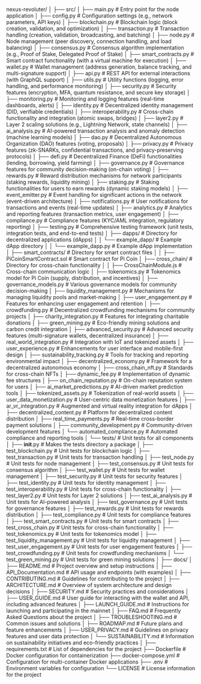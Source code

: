 nexus-revoluter/
│
├── src/
│   ├── main.py                  # Entry point for the node application
│   ├── config.py                # Configuration settings (e.g., network parameters, API keys)
│   ├── blockchain.py            # Blockchain logic (block creation, validation, and optimization)
│   ├── transaction.py            # Transaction handling (creation, validation, broadcasting, and batching)
│   ├── node.py                  # Node management (peer discovery, connection handling, and load balancing)
│   ├── consensus.py             # Consensus algorithm implementation (e.g., Proof of Stake, Delegated Proof of Stake)
│   ├── smart_contracts.py       # Smart contract functionality (with a virtual machine for execution)
│   ├── wallet.py                # Wallet management (address generation, balance tracking, and multi-signature support)
│   ├── api.py                   # REST API for external interactions (with GraphQL support)
│   ├── utils.py                 # Utility functions (logging, error handling, and performance monitoring)
│   ├── security.py              # Security features (encryption, MFA, quantum resistance, and secure key storage)
│   ├── monitoring.py            # Monitoring and logging features (real-time dashboards, alerts)
│   ├── identity.py              # Decentralized identity management (DID, verifiable credentials)
│   ├── interoperability.py       # Cross-chain functionality and integration (atomic swaps, bridges)
│   ├── layer2.py                # Layer 2 scaling solutions (e.g., Lightning Network, state channels)
│   ├── ai_analysis.py           # AI-powered transaction analysis and anomaly detection (machine learning models)
│   ├── dao.py                   # Decentralized Autonomous Organization (DAO) features (voting, proposals)
│   ├── privacy.py               # Privacy features (zk-SNARKs, confidential transactions, and privacy-preserving protocols)
│   ├── defi.py                  # Decentralized Finance (DeFi) functionalities (lending, borrowing, yield farming)
│   ├── governance.py             # Governance features for community decision-making (on-chain voting)
│   ├── rewards.py               # Reward distribution mechanisms for network participants (staking rewards, liquidity mining)
│   ├── staking.py               # Staking functionalities for users to earn rewards (dynamic staking models)
│   ├── event_emitter.py         # Event handling for significant actions in the network (event-driven architecture)
│   ├── notifications.py          # User notifications for transactions and events (real-time updates)
│   ├── analytics.py             # Analytics and reporting features (transaction metrics, user engagement)
│   ├── compliance.py            # Compliance features (KYC/AML integration, regulatory reporting)
│   ├── testing.py               # Comprehensive testing framework (unit tests, integration tests, and end-to-end tests)
│   ├── dapps/                   # Directory for decentralized applications (dApps)
│   │   └── example_dapp/        # Example dApp directory
│   │       └── example_dapp.py  # Example dApp implementation
│   ├── smart_contracts/          # Directory for smart contract files
│   │   ├── PiCoinSmartContract.sol # Smart contract for Pi Coin
│   ├── cross_chain/             # Directory for cross-chain functionality
│   │   ├── CrossChainModule.js   # Cross-chain communication logic
│   ├── tokenomics.py            # Tokenomics model for Pi Coin (supply, distribution, and incentives)
│   ├── governance_models.py      # Various governance models for community decision-making
│   ├── liquidity_management.py    # Mechanisms for managing liquidity pools and market-making
│   ├── user_engagement.py        # Features for enhancing user engagement and retention
│   ├── crowdfunding.py           # Decentralized crowdfunding mechanisms for community projects
│   ├── charity_integration.py    # Features for integrating charitable donations
│   ├── green_mining.py           # Eco-friendly mining solutions and carbon credit integration
│   ├── advanced_security.py       # Advanced security features (multi-signature wallets, decentralized insurance)
│   ├── real_world_integration.py  # Integration with IoT and tokenized assets
│   ├── user_experience.py        # Enhancements for user interface and mobile-first design
│   ├── sustainability_tracking.py  # Tools for tracking and reporting environmental impact
│   ├── decentralized_economy.py     # Framework for a decentralized autonomous economy
│   ├── cross_chain_nft.py           # Standards for cross-chain NFTs
│   ├── dynamic_fee.py               # Implementation of dynamic fee structures
│   ├── on_chain_reputation.py        # On-chain reputation system for users
│   ├── ai_market_predictions.py      # AI-driven market prediction tools
│   ├── tokenized_assets.py           # Tokenization of real-world assets
│   ├── user_data_monetization.py     # User-centric data monetization features
│   ├── ar_vr_integration.py          # Augmented and virtual reality integration for dApps
│   ├── decentralized_content.py       # Platform for decentralized content distribution
│   ├── real_time_payments.py         # Real-time cross-border payment solutions
│   ├── community_development.py      # Community-driven development features
│   └── automated_compliance.py       # Automated compliance and reporting tools
│
└── tests/                   # Unit tests for all components
│       ├── __init__.py          # Makes the tests directory a package
│       ├── test_blockchain.py   # Unit tests for blockchain logic
│       ├── test_transaction.py   # Unit tests for transaction handling
│       ├── test_node.py         # Unit tests for node management
│       ├── test_consensus.py    # Unit tests for consensus algorithm
│       ├── test_wallet.py       # Unit tests for wallet management
│       ├── test_security.py     # Unit tests for security features
│       ├── test_identity.py     # Unit tests for identity management
│       ├── test_interoperability.py # Unit tests for cross-chain functionality
│       ├── test_layer2.py       # Unit tests for Layer 2 solutions
│       ├── test_ai_analysis.py   # Unit tests for AI-powered analysis
│       ├── test_governance.py    # Unit tests for governance features
│       ├── test_rewards.py       # Unit tests for rewards distribution
│       ├── test_compliance.py    # Unit tests for compliance features
│       ├── test_smart_contracts.py # Unit tests for smart contracts
│       ├── test_cross_chain.py   # Unit tests for cross-chain functionality
│       ├── test_tokenomics.py    # Unit tests for tokenomics model
│       ├── test_liquidity_management.py # Unit tests for liquidity management
│       ├── test_user_engagement.py # Unit tests for user engagement features
│       ├── test_crowdfunding.py   # Unit tests for crowdfunding mechanisms
│       └── test_green_mining.py   # Unit tests for green mining solutions
│
├── docs/
│   ├── README.md                # Project overview and setup instructions
│   ├── API_Documentation.md     # API usage and endpoints (with examples)
│   ├── CONTRIBUTING.md          # Guidelines for contributing to the project
│   ├── ARCHITECTURE.md          # Overview of system architecture and design decisions
│   ├── SECURITY.md              # Security practices and considerations
│   ├── USER_GUIDE.md            # User guide for interacting with the wallet and API, including advanced features
│   ├── LAUNCH_GUIDE.md          # Instructions for launching and participating in the mainnet
│   ├── FAQ.md                   # Frequently Asked Questions about the project
│   ├── TROUBLESHOOTING.md       # Common issues and solutions
│   ├── ROADMAP.md               # Future plans and feature enhancements
│   ├── USER_PRIVACY.md          # Guidelines on privacy features and user data protection
│   └── SUSTAINABILITY.md         # Information on sustainability initiatives and eco-friendly practices
│
├── requirements.txt             # List of dependencies for the project
├── Dockerfile                   # Docker configuration for containerization
├── docker-compose.yml           # Configuration for multi-container Docker applications
├── .env                         # Environment variables for configuration
└── LICENSE                      # License information for the project
